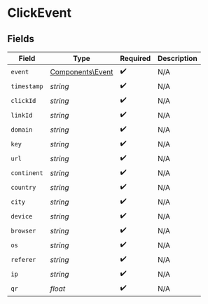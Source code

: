 # ClickEvent


## Fields

| Field                                                | Type                                                 | Required                                             | Description                                          |
| ---------------------------------------------------- | ---------------------------------------------------- | ---------------------------------------------------- | ---------------------------------------------------- |
| `event`                                              | [Components\Event](../../Models/Components/Event.md) | :heavy_check_mark:                                   | N/A                                                  |
| `timestamp`                                          | *string*                                             | :heavy_check_mark:                                   | N/A                                                  |
| `clickId`                                            | *string*                                             | :heavy_check_mark:                                   | N/A                                                  |
| `linkId`                                             | *string*                                             | :heavy_check_mark:                                   | N/A                                                  |
| `domain`                                             | *string*                                             | :heavy_check_mark:                                   | N/A                                                  |
| `key`                                                | *string*                                             | :heavy_check_mark:                                   | N/A                                                  |
| `url`                                                | *string*                                             | :heavy_check_mark:                                   | N/A                                                  |
| `continent`                                          | *string*                                             | :heavy_check_mark:                                   | N/A                                                  |
| `country`                                            | *string*                                             | :heavy_check_mark:                                   | N/A                                                  |
| `city`                                               | *string*                                             | :heavy_check_mark:                                   | N/A                                                  |
| `device`                                             | *string*                                             | :heavy_check_mark:                                   | N/A                                                  |
| `browser`                                            | *string*                                             | :heavy_check_mark:                                   | N/A                                                  |
| `os`                                                 | *string*                                             | :heavy_check_mark:                                   | N/A                                                  |
| `referer`                                            | *string*                                             | :heavy_check_mark:                                   | N/A                                                  |
| `ip`                                                 | *string*                                             | :heavy_check_mark:                                   | N/A                                                  |
| `qr`                                                 | *float*                                              | :heavy_check_mark:                                   | N/A                                                  |